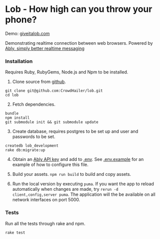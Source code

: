 # Lob - How high can you throw your phone?

Demo: <a href="https://giveitalob.com">giveitalob.com</a>

Demonstrating realtime connection between web browsers. Powered by [Ably, simply better realtime messaging](https://www.ably.io)

### Installation

Requires Ruby, RubyGems, Node.js and Npm to be installed.

1. Clone source from [github](https://github.com/CrowdHailer/lob).

```
git clone git@github.com:CrowdHailer/lob.git
cd lob
```

2. Fetch dependencies.

```
bundle
npm install
git submodule init && git submodule update
```

3. Create database, requires postgres to be set up and user and passwords to be set.

```
createdb lob_development
rake db:migrate:up
```

4. Obtain an [Ably API key](https://www.ably.io) and add to [.env](.env). See [.env.example](.env.example) for an example of how to configure this file.

5. Build your assets. `npm run build` to build and copy assets.

6. Run the local version by executing `puma`. If you want the app to reload automatically when changes are made, try `rerun -d client,config,server puma`. The application will the be available on all network interfaces on port 5000.

### Tests

Run all the tests through rake and npm.

```
rake test
```
